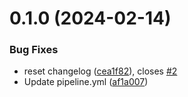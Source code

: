 # 0.1.0 (2024-02-14)


### Bug Fixes

* reset changelog ([cea1f82](https://github.com/luluhl2024/greetings-ci/commit/cea1f826c0506bf5b17c8ad39df23d2c33fd06cb)), closes [#2](https://github.com/luluhl2024/greetings-ci/issues/2)
* Update pipeline.yml ([af1a007](https://github.com/luluhl2024/greetings-ci/commit/af1a0076dfc083ee18c450ef5994361991995fd9))



